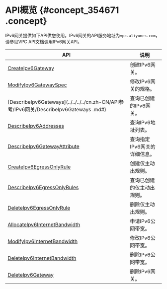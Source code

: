 # API概览 {#concept_354671 .concept}

IPv6网关提供如下API供您使用。IPv6网关的API服务地址为`vpc.aliyuncs.com`，请参见VPC API文档调用IPv6网关API。

|API|说明|
|---|--|
|[CreateIpv6Gateway](../../../../cn.zh-CN/API参考/IPv6网关/CreateIpv6Gateway.md#)|创建IPv6网关。|
|[ModifyIpv6GatewaySpec](../../../../cn.zh-CN/API参考/IPv6网关/ModifyIpv6GatewaySpec.md#)|修改IPv6网关的规格。|
|[DescribeIpv6Gateways](../../../../cn.zh-CN/API参考/IPv6网关/DescribeIpv6Gateways .md#)|查询已创建的IPv6网关。|
|[DescribeIpv6Addresses](../../../../cn.zh-CN/API参考/IPv6网关/DescribeIpv6Addresses.md#)|查询IPv6地址列表。|
|[DescribeIpv6GatewayAttribute](../../../../cn.zh-CN/API参考/IPv6网关/DescribeIpv6GatewayAttribute.md#)|查询指定IPv6网关的详细信息。|
|[CreateIpv6EgressOnlyRule](../../../../cn.zh-CN/API参考/IPv6网关/CreateIpv6EgressOnlyRule.md#)|创建仅主动出规则。|
|[DescribeIpv6EgressOnlyRules](../../../../cn.zh-CN/API参考/IPv6网关/DescribeIpv6EgressOnlyRules.md#)|查询已创建的仅主动出规则。|
|[DeleteIpv6EgressOnlyRule](../../../../cn.zh-CN/API参考/IPv6网关/DeleteIpv6EgressOnlyRule.md#)|删除仅主动出规则。|
|[AllocateIpv6InternetBandwidth](../../../../cn.zh-CN/API参考/IPv6网关/AllocateIpv6InternetBandwidth.md#)|申请IPv6公网带宽。|
|[ModifyIpv6InternetBandwidth](../../../../cn.zh-CN/API参考/IPv6网关/ModifyIpv6InternetBandwidth.md#)|修改IPv6公网带宽。|
|[DeleteIpv6InternetBandwidth](../../../../cn.zh-CN/API参考/IPv6网关/DeleteIpv6InternetBandwidth.md#)|删除IPv6公网带宽。|
|[DeleteIpv6Gateway](../../../../cn.zh-CN/API参考/IPv6网关/DeleteIpv6Gateway.md#)|删除IPv6网关。|

